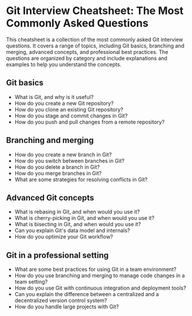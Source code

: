 # Git Interview Cheatsheet: The Most Commonly Asked Questions

This cheatsheet is a collection of the most commonly asked Git interview questions. It covers a range of topics, including Git basics, branching and merging, advanced concepts, and professional best practices. The questions are organized by category and include explanations and examples to help you understand the concepts.

## Git basics

- What is Git, and why is it useful?
- How do you create a new Git repository?
- How do you clone an existing Git repository?
- How do you stage and commit changes in Git?
- How do you push and pull changes from a remote repository?

## Branching and merging

- How do you create a new branch in Git?
- How do you switch between branches in Git?
- How do you delete a branch in Git?
- How do you merge branches in Git?
- What are some strategies for resolving conflicts in Git?

## Advanced Git concepts

- What is rebasing in Git, and when would you use it?
- What is cherry-picking in Git, and when would you use it?
- What is bisecting in Git, and when would you use it?
- Can you explain Git's data model and internals?
- How do you optimize your Git workflow?

## Git in a professional setting
 
- What are some best practices for using Git in a team environment?
- How do you use branching and merging to manage code changes in a team setting?
- How do you use Git with continuous integration and deployment tools?
- Can you explain the difference between a centralized and a decentralized version control system?
- How do you handle large projects with Git?
